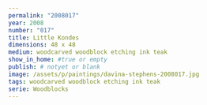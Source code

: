 ```yaml
---
permalink: "2008017"
year: 2008
number: "017"
title: Little Kondes
dimensions: 48 x 48
medium: woodcarved woodblock etching ink teak
show_in_home: #true or empty
publish: # notyet or blank
image: /assets/p/paintings/davina-stephens-2008017.jpg
tags: woodcarved woodblock etching ink teak
serie: Woodblocks
---
```


